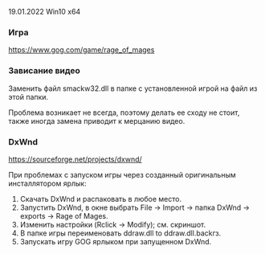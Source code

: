 19.01.2022 Win10 x64

### Игра

https://www.gog.com/game/rage_of_mages

### Зависание видео

Заменить файл smackw32.dll в папке с установленной игрой на файл из этой папки.

Проблема возникает не всегда, поэтому делать ее сходу не стоит, также иногда замена приводит к мерцанию видео.

### DxWnd

https://sourceforge.net/projects/dxwnd/

При проблемах с запуском игры через созданный оригинальным инсталлятором ярлык:

1. Скачать DxWnd и распаковать в любое место.
2. Запустить DxWnd, в окне выбрать File -> Import -> папка DxWnd -> exports -> Rage of Mages.
3. Изменить настройки (Rclick -> Modify); см. скриншот.
4. В папке игры переименовать ddraw.dll to ddraw.dll.baсkгз.
5. Запускать игру GOG ярлыком при запущенном DxWnd.
